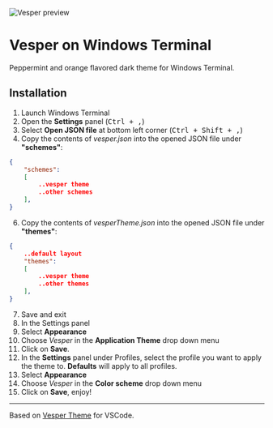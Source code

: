![Vesper preview](https://i.imgur.com/eR5yRcL.png)

# Vesper on Windows Terminal

Peppermint and orange flavored dark theme for Windows Terminal.

## Installation
1. Launch Windows Terminal
2. Open the **Settings** panel (<kbd>Ctrl + ,</kbd>)
3. Select **Open JSON file** at bottom left corner (<kbd>Ctrl + Shift + ,</kbd>)
5. Copy the contents of _vesper.json_ into the opened JSON file under **"schemes"**:

```json
{
    "schemes":
    [
        ..vesper theme
        ..other schemes
    ],
}
```
6. Copy the contents of _vesperTheme.json_ into the opened JSON file under **"themes"**:

```json
{
    ..default layout
    "themes":
    [
        ..vesper theme
        ..other themes
    ],
}
```
7. Save and exit
8. In the Settings panel
9. Select **Appearance**
10. Choose *Vesper* in the **Application Theme** drop down menu
11. Click on **Save**.
12. In the **Settings** panel under Profiles, select the profile you want to apply the theme to. **Defaults** will apply to all profiles.
13. Select **Appearance**
14. Choose *Vesper* in the **Color scheme** drop down menu
15. Click on **Save**, enjoy!
---
Based on [Vesper Theme](https://github.com/raunofreiberg/vesper) for VSCode.

